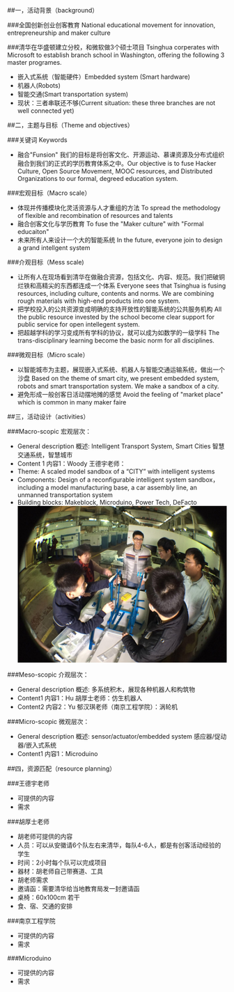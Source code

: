 ##一，活动背景（background）  

###全国创新创业创客教育 National educational movement for innovation, entrepreneurship and maker culture  

###清华在华盛顿建立分校，和微软做3个硕士项目 Tsinghua corperates with Microsoft to establish branch school in Washington, offering the following 3 master programes.   
- 嵌入式系统（智能硬件）Embedded system (Smart hardware)  
- 机器人(Robots)  
- 智能交通(Smart transportation system)  
- 现状：三者串联还不够(Current situation: these three branches are not well connected yet)  

##二，主题与目标（Theme and objectives）

###关键词 Keywords
- 融合"Funsion" 我们的目标是将创客文化、开源运动、慕课资源及分布式组织融合到我们的正式的学历教育体系之中。Our objective is to fuse Hacker Culture, Open Source Movement, MOOC resources, and Distributed Organizations to our formal, degreed education system.  

###宏观目标（Macro scale）  
- 体现并传播模块化灵活资源与人才重组的方法 To spread the methodology of flexible and recombination of resources and talents  
- 融合创客文化与学历教育 To fuse the "Maker culture" with "Formal educaiton"  
- 未来所有人来设计一个大的智能系统 In the future, everyone join to design a grand intellgent system   

###介观目标（Mess scale)  
- 让所有人在现场看到清华在做融合资源，包括文化、内容、规范。我们把破铜烂铁和高精尖的东西都连成一个体系 Everyone sees that Tsinghua is fusing resources, including culture, contents and norms. We are combining rough materials with high-end products into one system.  
- 把学校投入的公共资源变成明确的支持开放性的智能系统的公共服务机构 All the public resource invested by the school become clear support for public service for open intellegent system.  
- 把超越学科的学习变成所有学科的协议，就可以成为如数学的一级学科 The trans-disciplinary learning become the basic norm for all disciplines.   

###微观目标（Micro scale）  
- 以智能城市为主题，展现嵌入式系统、机器人与智能交通运输系统，做出一个沙盘 Based on the theme of smart city, we present embedded system, robots and smart transportation system. We make a sandbox of a city.  
- 避免形成一般创客日活动摆地摊的感觉 Avoid the feeling of "market place" which is common in many maker faire  

##三，活动设计（activities）  

###Macro-scopic 宏观层次：  
- General description 概述: Intelligent Transport System, Smart Cities 智慧交通系统，智慧城市  
- Content 1 内容1：Woody 王德宇老师：  
 - Theme: A scaled model sandbox of a “CITY” with intelligent systems  
 - Components: Design of a reconfigurable intelligent system sandbox， including a model manufacturing base, a car assembly line, an unmanned transportation system  
 - Building blocks: Makeblock, Microduino, Power Tech, DeFacto  
![image](https://github.com/lxgang17/20151128-THU-Maker-Festival/blob/master/sandbox.jpg)  

###Meso-scopic 介观层次：  
- General description 概述: 多系统积木，展现各种机器人和构筑物  
- Content1 内容1：Hu 胡厚士老师：仿生机器人  
- Content2 内容2：Yu 郁汉琪老师（南京工程学院）：涡轮机  

###Micro-scopic 微观层次：  
- General description 概述: sensor/actuator/embedded system 感应器/促动器/嵌入式系统  
- Content1 内容1：Microduino  
 
##四，资源匹配（resource planning）  

###王德宇老师
- 可提供的内容
- 需求

###胡厚士老师  
- 胡老师可提供的内容  
 - 人员：可以从安徽请6个队左右来清华，每队4-6人，都是有创客活动经验的学生  
 - 时间：2小时每个队可以完成项目
 - 器材：胡老师自己带赛道、工具
- 胡老师需求
 - 邀请函：需要清华给当地教育局发一封邀请函
 - 桌椅：60x100cm 若干
 - 食、宿、交通的安排

###南京工程学院
- 可提供的内容
- 需求

###Microduino
- 可提供的内容
- 需求
